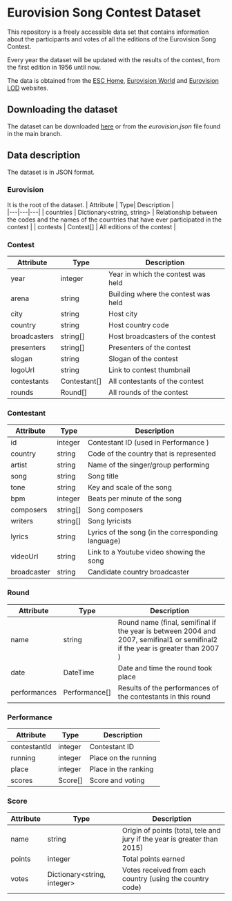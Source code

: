 # Eurovision Song Contest Dataset
This repository is a freely accessible data set that contains information about the participants and votes of all the editions of the Eurovision Song Contest.

Every year the dataset will be updated with the results of the contest, from the first edition in 1956 until now.

The data is obtained from the [ESC Home](https://eschome.net/), [Eurovision World](https://eurovisionworld.com) and [Eurovision LOD](https://so-we-must-think.space/greenstone3/eurovision-library/collection/eurovision/page/about) websites.

## Downloading the dataset
The dataset can be downloaded [here](https://github.com/josago97/EurovisionDataset/releases) or from the *eurovision.json* file found in the main branch.

## Data description
The dataset is in JSON format.

### Eurovision
It is the root of the dataset.
| Attribute | Type|  Description |  
|---|---|---|
| countries | Dictionary<string, string> | Relationship between the codes and the names of the countries that have ever participated in the contest |
| contests | Contest[] | All editions of the contest | 

### Contest
| Attribute | Type|  Description |  
|---|---|---|
| year | integer | Year in which the contest was held |
| arena | string | Building where the contest was held |
| city | string | Host city |
| country | string | Host country code |
| broadcasters | string[] | Host broadcasters of the contest |
| presenters | string[] | Presenters of the contest |
| slogan | string | Slogan of the contest |
| logoUrl | string | Link to contest thumbnail |
| contestants | Contestant[] | All contestants of the contest |
| rounds | Round[] | All rounds of the contest |

### Contestant
| Attribute | Type|  Description |  
|---|---|---|
| id | integer | Contestant ID (used in Performance ) |
| country | string | Code of the country that is represented |
| artist | string | Name of the singer/group performing |
| song | string | Song title |
| tone | string | Key and scale of the song |
| bpm | integer | Beats per minute of the song |
| composers | string[] | Song composers |
| writers | string[] | Song lyricists |
| lyrics | string | Lyrics of the song (in the corresponding language) |
| videoUrl | string | Link to a Youtube video showing the song |
| broadcaster | string | Candidate country broadcaster|

### Round
| Attribute | Type|  Description |  
|---|---|---|
| name | string | Round name (final, semifinal if the year is between 2004 and 2007, semifinal1 or semifinal2 if the year is greater than 2007  ) |
| date | DateTime | Date and time the round took place |
| performances | Performance[] | Results of the performances of the contestants in this round |

### Performance
| Attribute | Type|  Description |  
|---|---|---|
| contestantId | integer | Contestant ID |
| running | integer | Place on the running |
| place | integer | Place in the ranking |
| scores | Score[] | Score and voting |

### Score
| Attribute | Type|  Description |  
|---|---|---|
| name | string | Origin of points (total, tele and jury if the year is greater than 2015) |
| points | integer | Total points earned |
| votes | Dictionary<string, integer> | Votes received from each country (using the country code) |

